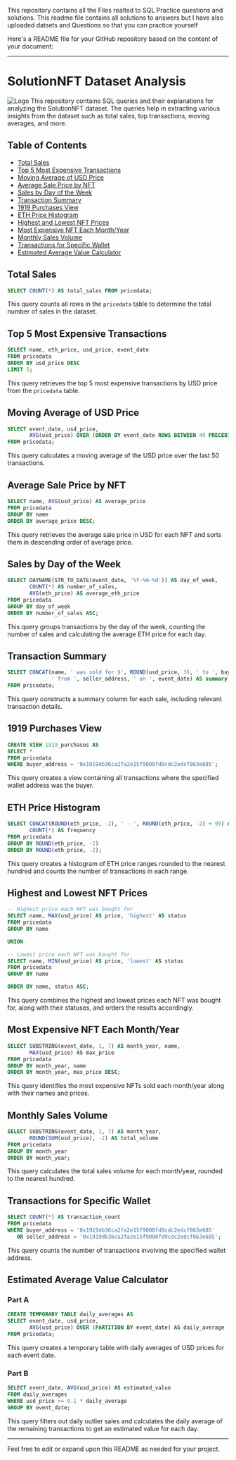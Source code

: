 This repository contains all the Files realted to SQL  Practice questions and solutions. This readme file contains all solutions to answers but I have also uploaded datsets and Questions so that you can practice yourself

Here's a README file for your GitHub repository based on the content of your document:

---

# SolutionNFT Dataset Analysis
![Logo](https://github.com/subbu112/Practice-SQl-with-NFT-dataset/blob/main/DALL%C2%B7E%202024-06-05%2023.40.38%20-%20Design%20a%20professional%20logo%20for%20the%20'Estimated%20Average%20Value%20Calculator'%20incorporating%20elements%20of%20blockchain%20technology%20and%20data%20analysis.%20The%20logo%20fe.webp)
This repository contains SQL queries and their explanations for analyzing the SolutionNFT dataset. The queries help in extracting various insights from the dataset such as total sales, top transactions, moving averages, and more.

## Table of Contents

- [Total Sales](#total-sales)
- [Top 5 Most Expensive Transactions](#top-5-most-expensive-transactions)
- [Moving Average of USD Price](#moving-average-of-usd-price)
- [Average Sale Price by NFT](#average-sale-price-by-nft)
- [Sales by Day of the Week](#sales-by-day-of-the-week)
- [Transaction Summary](#transaction-summary)
- [1919 Purchases View](#1919-purchases-view)
- [ETH Price Histogram](#eth-price-histogram)
- [Highest and Lowest NFT Prices](#highest-and-lowest-nft-prices)
- [Most Expensive NFT Each Month/Year](#most-expensive-nft-each-month-year)
- [Monthly Sales Volume](#monthly-sales-volume)
- [Transactions for Specific Wallet](#transactions-for-specific-wallet)
- [Estimated Average Value Calculator](#estimated-average-value-calculator)

## Total Sales

```sql
SELECT COUNT(*) AS total_sales FROM pricedata;
```

This query counts all rows in the `pricedata` table to determine the total number of sales in the dataset.

## Top 5 Most Expensive Transactions

```sql
SELECT name, eth_price, usd_price, event_date
FROM pricedata
ORDER BY usd_price DESC
LIMIT 5;
```

This query retrieves the top 5 most expensive transactions by USD price from the `pricedata` table.

## Moving Average of USD Price

```sql
SELECT event_date, usd_price,
       AVG(usd_price) OVER (ORDER BY event_date ROWS BETWEEN 49 PRECEDING AND CURRENT ROW) AS moving_avg_usd_price
FROM pricedata;
```

This query calculates a moving average of the USD price over the last 50 transactions.

## Average Sale Price by NFT

```sql
SELECT name, AVG(usd_price) AS average_price
FROM pricedata
GROUP BY name
ORDER BY average_price DESC;
```

This query retrieves the average sale price in USD for each NFT and sorts them in descending order of average price.

## Sales by Day of the Week

```sql
SELECT DAYNAME(STR_TO_DATE(event_date, '%Y-%m-%d')) AS day_of_week,
       COUNT(*) AS number_of_sales,
       AVG(eth_price) AS average_eth_price
FROM pricedata
GROUP BY day_of_week
ORDER BY number_of_sales ASC;
```

This query groups transactions by the day of the week, counting the number of sales and calculating the average ETH price for each day.

## Transaction Summary

```sql
SELECT CONCAT(name, ' was sold for $', ROUND(usd_price, 3), ' to ', buyer_address,
              ' from ', seller_address, ' on ', event_date) AS summary
FROM pricedata;
```

This query constructs a summary column for each sale, including relevant transaction details.

## 1919 Purchases View

```sql
CREATE VIEW 1919_purchases AS
SELECT *
FROM pricedata
WHERE buyer_address = '0x1919db36ca2fa2e15f9000fd9cdc2edcf863e685';
```

This query creates a view containing all transactions where the specified wallet address was the buyer.

## ETH Price Histogram

```sql
SELECT CONCAT(ROUND(eth_price, -2), ' - ', ROUND(eth_price, -2) + 99) AS eth_price_range,
       COUNT(*) AS frequency
FROM pricedata
GROUP BY ROUND(eth_price, -2)
ORDER BY ROUND(eth_price, -2);
```

This query creates a histogram of ETH price ranges rounded to the nearest hundred and counts the number of transactions in each range.

## Highest and Lowest NFT Prices

```sql
-- Highest price each NFT was bought for
SELECT name, MAX(usd_price) AS price, 'highest' AS status
FROM pricedata
GROUP BY name

UNION

-- Lowest price each NFT was bought for
SELECT name, MIN(usd_price) AS price, 'lowest' AS status
FROM pricedata
GROUP BY name

ORDER BY name, status ASC;
```

This query combines the highest and lowest prices each NFT was bought for, along with their statuses, and orders the results accordingly.

## Most Expensive NFT Each Month/Year

```sql
SELECT SUBSTRING(event_date, 1, 7) AS month_year, name,
       MAX(usd_price) AS max_price
FROM pricedata
GROUP BY month_year, name
ORDER BY month_year, max_price DESC;
```

This query identifies the most expensive NFTs sold each month/year along with their names and prices.

## Monthly Sales Volume

```sql
SELECT SUBSTRING(event_date, 1, 7) AS month_year,
       ROUND(SUM(usd_price), -2) AS total_volume
FROM pricedata
GROUP BY month_year
ORDER BY month_year;
```

This query calculates the total sales volume for each month/year, rounded to the nearest hundred.

## Transactions for Specific Wallet

```sql
SELECT COUNT(*) AS transaction_count
FROM pricedata
WHERE buyer_address = '0x1919db36ca2fa2e15f9000fd9cdc2edcf863e685'
   OR seller_address = '0x1919db36ca2fa2e15f9000fd9cdc2edcf863e685';
```

This query counts the number of transactions involving the specified wallet address.

## Estimated Average Value Calculator

### Part A

```sql
CREATE TEMPORARY TABLE daily_averages AS
SELECT event_date, usd_price,
       AVG(usd_price) OVER (PARTITION BY event_date) AS daily_average
FROM pricedata;
```

This query creates a temporary table with daily averages of USD prices for each event date.

### Part B

```sql
SELECT event_date, AVG(usd_price) AS estimated_value
FROM daily_averages
WHERE usd_price >= 0.1 * daily_average
GROUP BY event_date;
```

This query filters out daily outlier sales and calculates the daily average of the remaining transactions to get an estimated value for each day.

---

Feel free to edit or expand upon this README as needed for your project.

